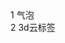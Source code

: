 <!DOCTYPE html>
<html>
	<head>
		<style type="text/css">
			a{
				display: block;
				text-decoration: none;
			}
			a:hover{
				font-size: 30px;
				color: red;
			}
		</style>
		<meta charset="utf-8">
		<title></title>
	</head>
	<body>
		<a href="/linlin.github.io/ball.html">1 气泡</a>
		<a href="/linlin.github.io/yun.html">2 3d云标签</a>
	</body>
</html>
